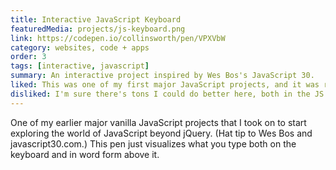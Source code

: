 ```yaml
---
title: Interactive JavaScript Keyboard
featuredMedia: projects/js-keyboard.png
link: https://codepen.io/collinsworth/pen/VPXVbW
category: websites, code + apps
order: 3
tags: [interactive, javascript]
summary: An interactive project inspired by Wes Bos's JavaScript 30.
liked: This was one of my first major JavaScript projects, and it was really fun to figure it all out.
disliked: I'm sure there's tons I could do better here, both in the JS and the CSS, being something I built so long ago. It'd also be cool to make the other keys, like alt, work like shift does and show the altered characters.
---
```


One of my earlier major vanilla JavaScript projects that I took on to start exploring the world of JavaScript beyond jQuery. (Hat tip to Wes Bos and javascript30.com.) This pen just visualizes what you type both on the keyboard and in word form above it.
